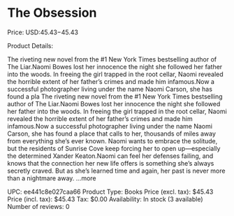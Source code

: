 # The Obsession

Price: USD:$45.43-$45.43

Product Details:

The riveting new novel from the #1 New York Times bestselling author of The Liar.Naomi Bowes lost her innocence the night she followed her father into the woods. In freeing the girl trapped in the root cellar, Naomi revealed the horrible extent of her father’s crimes and made him infamous.Now a successful photographer living under the name Naomi Carson, she has found a pla The riveting new novel from the #1 New York Times bestselling author of The Liar.Naomi Bowes lost her innocence the night she followed her father into the woods. In freeing the girl trapped in the root cellar, Naomi revealed the horrible extent of her father’s crimes and made him infamous.Now a successful photographer living under the name Naomi Carson, she has found a place that calls to her, thousands of miles away from everything she’s ever known. Naomi wants to embrace the solitude, but the residents of Sunrise Cove keep forcing her to open up—especially the determined Xander Keaton.Naomi can feel her defenses failing, and knows that the connection her new life offers is something she’s always secretly craved. But as she’s learned time and again, her past is never more than a nightmare away. ...more

UPC: ee441c8e027caa66
Product Type: Books
Price (excl. tax): $45.43
Price (incl. tax): $45.43
Tax: $0.00
Availability: In stock (3 available)
Number of reviews: 0